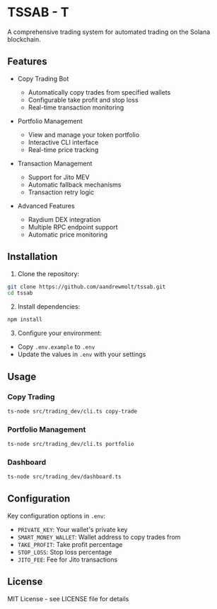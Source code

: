 # TSSAB - T
A comprehensive trading system for automated trading on the Solana blockchain.

## Features

- Copy Trading Bot
  - Automatically copy trades from specified wallets
  - Configurable take profit and stop loss
  - Real-time transaction monitoring
  
- Portfolio Management
  - View and manage your token portfolio
  - Interactive CLI interface
  - Real-time price tracking
  
- Transaction Management
  - Support for Jito MEV
  - Automatic fallback mechanisms
  - Transaction retry logic
  
- Advanced Features
  - Raydium DEX integration
  - Multiple RPC endpoint support
  - Automatic price monitoring

## Installation

1. Clone the repository:
```bash
git clone https://github.com/aandrewmolt/tssab.git
cd tssab
```

2. Install dependencies:
```bash
npm install
```

3. Configure your environment:
- Copy `.env.example` to `.env`
- Update the values in `.env` with your settings

## Usage

### Copy Trading
```bash
ts-node src/trading_dev/cli.ts copy-trade
```

### Portfolio Management
```bash
ts-node src/trading_dev/cli.ts portfolio
```

### Dashboard
```bash
ts-node src/trading_dev/dashboard.ts
```

## Configuration

Key configuration options in `.env`:
- `PRIVATE_KEY`: Your wallet's private key
- `SMART_MONEY_WALLET`: Wallet address to copy trades from
- `TAKE_PROFIT`: Take profit percentage
- `STOP_LOSS`: Stop loss percentage
- `JITO_FEE`: Fee for Jito transactions

## License

MIT License - see LICENSE file for details
